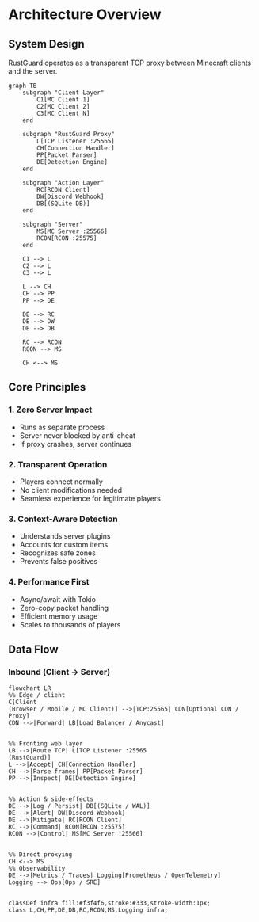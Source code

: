 # Architecture Overview

## System Design

RustGuard operates as a transparent TCP proxy between Minecraft clients and the server.
```mermaid
graph TB
    subgraph "Client Layer"
        C1[MC Client 1]
        C2[MC Client 2]
        C3[MC Client N]
    end
    
    subgraph "RustGuard Proxy"
        L[TCP Listener :25565]
        CH[Connection Handler]
        PP[Packet Parser]
        DE[Detection Engine]
    end
    
    subgraph "Action Layer"
        RC[RCON Client]
        DW[Discord Webhook]
        DB[(SQLite DB)]
    end
    
    subgraph "Server"
        MS[MC Server :25566]
        RCON[RCON :25575]
    end
    
    C1 --> L
    C2 --> L
    C3 --> L
    
    L --> CH
    CH --> PP
    PP --> DE
    
    DE --> RC
    DE --> DW
    DE --> DB
    
    RC --> RCON
    RCON --> MS
    
    CH <--> MS
```


## Core Principles

### 1. Zero Server Impact
- Runs as separate process
- Server never blocked by anti-cheat
- If proxy crashes, server continues

### 2. Transparent Operation
- Players connect normally
- No client modifications needed
- Seamless experience for legitimate players

### 3. Context-Aware Detection
- Understands server plugins
- Accounts for custom items
- Recognizes safe zones
- Prevents false positives

### 4. Performance First
- Async/await with Tokio
- Zero-copy packet handling
- Efficient memory usage
- Scales to thousands of players

## Data Flow

### Inbound (Client → Server)

```mermaid
flowchart LR
%% Edge / client
C[Client
(Browser / Mobile / MC Client)] -->|TCP:25565| CDN[Optional CDN / Proxy]
CDN -->|Forward| LB[Load Balancer / Anycast]


%% Fronting web layer
LB -->|Route TCP| L[TCP Listener :25565
(RustGuard)]
L -->|Accept| CH[Connection Handler]
CH -->|Parse frames| PP[Packet Parser]
PP -->|Inspect| DE[Detection Engine]


%% Action & side-effects
DE -->|Log / Persist| DB[(SQLite / WAL)]
DE -->|Alert| DW[Discord Webhook]
DE -->|Mitigate| RC[RCON Client]
RC -->|Command| RCON[RCON :25575]
RCON -->|Control| MS[MC Server :25566]


%% Direct proxying
CH <--> MS
%% Observability
DE -->|Metrics / Traces| Logging[Prometheus / OpenTelemetry]
Logging --> Ops[Ops / SRE]


classDef infra fill:#f3f4f6,stroke:#333,stroke-width:1px;
class L,CH,PP,DE,DB,RC,RCON,MS,Logging infra;
```
